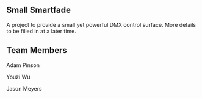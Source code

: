 ## Small Smartfade
A project to provide a small yet powerful DMX control surface. More details to be filled in at a later time.

## Team Members
Adam Pinson

Youzi Wu

Jason Meyers